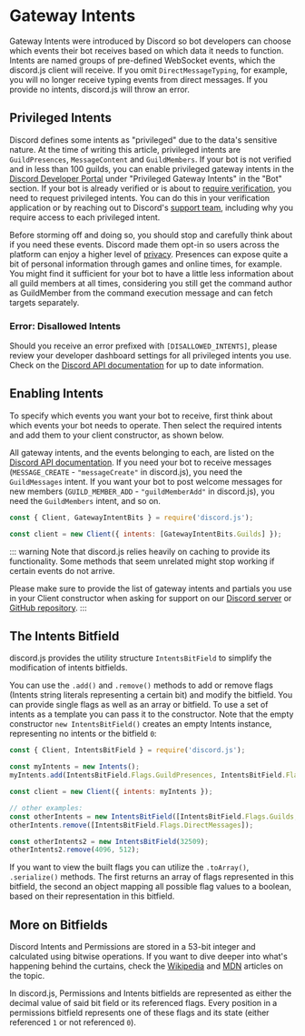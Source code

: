 # Gateway Intents

Gateway Intents were introduced by Discord so bot developers can choose which events their bot receives based on which data it needs to function. Intents are named groups of pre-defined WebSocket events, which the discord.js client will receive. If you omit `DirectMessageTyping`, for example, you will no longer receive typing events from direct messages. If you provide no intents, discord.js will throw an error.

## Privileged Intents

Discord defines some intents as "privileged" due to the data's sensitive nature. At the time of writing this article, privileged intents are `GuildPresences`, `MessageContent` and `GuildMembers`. If your bot is not verified and in less than 100 guilds, you can enable privileged gateway intents in the [Discord Developer Portal](https://discord.com/developers/applications) under "Privileged Gateway Intents" in the "Bot" section. If your bot is already verified or is about to [require verification](https://support.discord.com/hc/en-us/articles/360040720412), you need to request privileged intents. You can do this in your verification application or by reaching out to Discord's [support team](https://dis.gd/contact), including why you require access to each privileged intent.

Before storming off and doing so, you should stop and carefully think about if you need these events. Discord made them opt-in so users across the platform can enjoy a higher level of [privacy](https://en.wikipedia.org/wiki/Privacy_by_design). Presences can expose quite a bit of personal information through games and online times, for example. You might find it sufficient for your bot to have a little less information about all guild members at all times, considering you still get the command author as GuildMember from the command execution message and can fetch targets separately.

### Error: Disallowed Intents

Should you receive an error prefixed with `[DISALLOWED_INTENTS]`, please review your developer dashboard settings for all privileged intents you use. Check on the [Discord API documentation](https://discord.com/developers/docs/topics/gateway#privileged-intents) for up to date information.

## Enabling Intents

To specify which events you want your bot to receive, first think about which events your bot needs to operate. Then select the required intents and add them to your client constructor, as shown below.

All gateway intents, and the events belonging to each, are listed on the [Discord API documentation](https://discord.com/developers/docs/topics/gateway#list-of-intents). If you need your bot to receive messages (`MESSAGE_CREATE` - `"messageCreate"` in discord.js), you need the `GuildMessages` intent. If you want your bot to post welcome messages for new members (`GUILD_MEMBER_ADD` - `"guildMemberAdd"` in discord.js), you need the `GuildMembers` intent, and so on.

```js
const { Client, GatewayIntentBits } = require('discord.js');

const client = new Client({ intents: [GatewayIntentBits.Guilds] });
```

::: warning
Note that discord.js relies heavily on caching to provide its functionality. Some methods that seem unrelated might stop working if certain events do not arrive.

Please make sure to provide the list of gateway intents and partials you use in your Client constructor when asking for support on our [Discord server](https://discord.gg/djs) or [GitHub repository](https://github.com/discordjs/discord.js).
:::

## The Intents Bitfield

discord.js provides the utility structure <docs-link path="class/IntentsBitField">`IntentsBitField`</docs-link> to simplify the modification of intents bitfields.

You can use the `.add()` and `.remove()` methods to add or remove flags (Intents string literals representing a certain bit) and modify the bitfield. You can provide single flags as well as an array or bitfield. To use a set of intents as a template you can pass it to the constructor. Note that the empty constructor `new IntentsBitField()` creates an empty Intents instance, representing no intents or the bitfield `0`:

```js
const { Client, IntentsBitField } = require('discord.js');

const myIntents = new Intents();
myIntents.add(IntentsBitField.Flags.GuildPresences, IntentsBitField.Flags.GuildMembers);

const client = new Client({ intents: myIntents });

// other examples:
const otherIntents = new IntentsBitField([IntentsBitField.Flags.Guilds, IntentsBitField.Flags.DirectMessages]);
otherIntents.remove([IntentsBitField.Flags.DirectMessages]);

const otherIntents2 = new IntentsBitField(32509);
otherIntents2.remove(4096, 512);
```

If you want to view the built flags you can utilize the `.toArray()`, `.serialize()` methods. The first returns an array of flags represented in this bitfield, the second an object mapping all possible flag values to a boolean, based on their representation in this bitfield.

## More on Bitfields

Discord Intents and Permissions are stored in a 53-bit integer and calculated using bitwise operations. If you want to dive deeper into what's happening behind the curtains, check the [Wikipedia](https://en.wikipedia.org/wiki/Bit_field) and [MDN](https://developer.mozilla.org/en-US/docs/Web/JavaScript/Reference/Operators/Bitwise_Operators) articles on the topic.

In discord.js, Permissions and Intents bitfields are represented as either the decimal value of said bit field or its referenced flags. Every position in a permissions bitfield represents one of these flags and its state (either referenced `1` or not referenced `0`).
